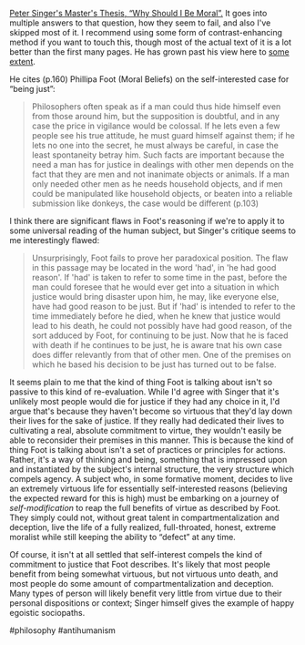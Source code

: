[Peter Singer's Master's Thesis, “Why Should I Be Moral”.](https://minerva-access.unimelb.edu.au/handle/11343/35543) It goes into multiple answers to that question, how they seem to fail, and also I've skipped most of it. I recommend using some form of contrast-enhancing method if you want to touch this, though most of the actual text of it is a lot better than the first many pages. He has grown past his view here to [some extent](https://www.youtube.com/watch?v=W3BmxyA3QPQ).

He cites (p.160) Phillipa Foot (Moral Beliefs) on the self-interested case for “being just”:

> Philosophers often speak as if a man could thus hide himself even from those around him, but the supposition is doubtful, and in any case the price in vigilance would be colossal. If he lets even a few people see his true attitude, he must guard himself against them; if he lets no one into the secret, he must always be careful, in case the least spontaneity betray him. Such facts are important because the need a man has for justice in dealings with other men depends on the fact that they are men and not inanimate objects or animals. If a man only needed other men as he needs household objects, and if men could be manipulated like household objects, or beaten into a reliable submission like donkeys, the case would be different (p.103)

I think there are significant flaws in Foot's reasoning if we're to apply it to some universal reading of the human subject, but Singer's critique seems to me interestingly flawed:

> Unsurprisingly, Foot fails to prove her paradoxical position. The flaw in this passage may be located in the word 'had', in 'he had good reason'. If 'had' is taken to refer to some time in the past, before the man could foresee that he would ever get into a situation in which justice would bring disaster upon him, he may, like everyone else, have had good reason to be just. But if 'had' is intended to refer to the time immediately before he died, when he knew that justice would lead to his death, he could not possibly have had good reason, of the sort adduced by Foot, for continuing to be just. Now that he is faced with death if he continues to be just, he is aware tnat his own case does differ relevantly from that of other men. One of the premises on which he based his decision to be just has turned out to be false.

It seems plain to me that the kind of thing Foot is talking about isn't so passive to this kind of re-evaluation. While I'd agree with Singer that it's unlikely most people would die for justice if they had any choice in it, I'd argue that's because they haven't become so virtuous that they'd lay down their lives for the sake of justice. If they really had dedicated their lives to cultivating a real, absolute commitment to virtue, they wouldn't easily be able to reconsider their premises in this manner. This is because the kind of thing Foot is talking about isn't a set of practices or principles for actions. Rather, it's a way of thinking and being, something that is impressed upon and instantiated by the subject's internal structure, the very structure which compels agency. A subject who, in some formative moment, decides to live an extremely virtuous life for essentially self-interested reasons (believing the expected reward for this is high) must be embarking on a journey of _self-modification_ to reap the full benefits of virtue as described by Foot. They simply could not, without great talent in compartmentalization and deception, live the life of a fully realized, full-throated, honest, extreme moralist while still keeping the ability to “defect” at any time.

Of course, it isn't at all settled that self-interest compels the kind of commitment to justice that Foot describes. It's likely that most people benefit from being somewhat virtuous, but not virtuous unto death, and most people do some amount of compartmentalization and deception. Many types of person will likely benefit very little from virtue due to their personal dispositions or context; Singer himself gives the example of happy egoistic sociopaths.

#philosophy #antihumanism